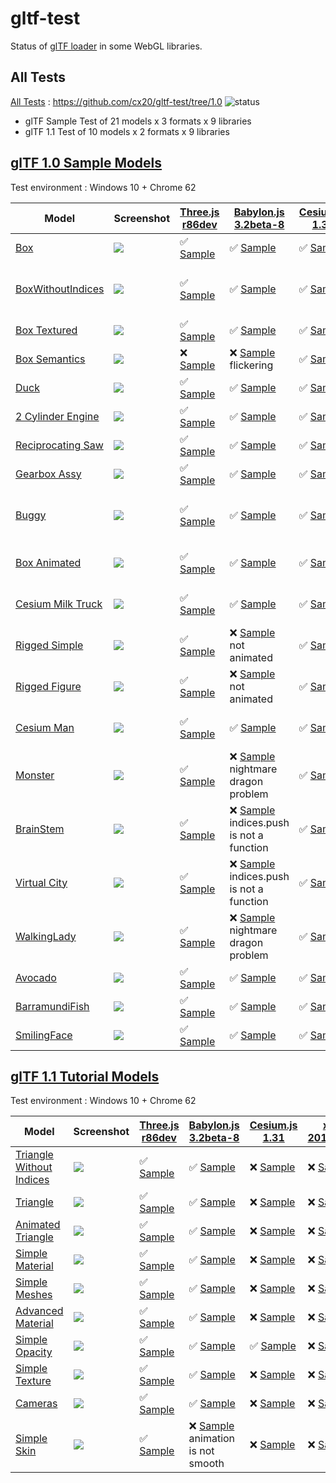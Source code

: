 # gltf-test

Status of [glTF loader](https://github.com/KhronosGroup/glTF#webgl-engines) in some WebGL libraries.

## All Tests

[All Tests]( https://cdn.rawgit.com/cx20/gltf-test/78f44bd0014cf27571c8e1ab41c4f1cd201db910/index.html ) : https://github.com/cx20/gltf-test/tree/1.0 ![status](https://img.shields.io/badge/glTF-1%2E0-yellow.svg?style=flat)
- glTF Sample Test of 21 models x 3 formats x 9 libraries
- glTF 1.1 Test of 10 models x 2 formats x 9 libraries


## [glTF 1.0 Sample Models](https://github.com/KhronosGroup/glTF-Sample-Models/tree/master/1.0)

Test environment : Windows 10 + Chrome 62

| Model                                              | Screenshot                                                   |[Three.js r86dev](https://github.com/mrdoob/three.js/tree/dev/examples/js/loaders/GLTFLoader.js)                                                                            |[Babylon.js 3.2beta-8](https://github.com/BabylonJS/Babylon.js/tree/master/loaders/src/glTF)                                                                                                    |[Cesium.js 1.31](https://github.com/AnalyticalGraphicsInc/cesium/)                                                                                             |[xeogl 2017.02.09](https://github.com/xeolabs/xeogl/tree/master/src/models/gltf)                                                                                             |[GLBoost r2dev](https://github.com/emadurandal/GLBoost/blob/master/src/js/middle_level/loader/GLTFLoader.js)                                                                     |[Grimoire.js 2017.03.12](https://github.com/GrimoireGL/grimoirejs-gltf)                                                                                                             |[Hilo3d v1.5.9](https://github.com/hiloteam/Hilo3d)                                                                                                                             |
|----------------------------------------------------|--------------------------------------------------------------|----------------------------------------------------------------------------------------------------------------------------------------------------------------------------|------------------------------------------------------------------------------------------------------------------------------------------------------------------------------------------------|---------------------------------------------------------------------------------------------------------------------------------------------------------------|-----------------------------------------------------------------------------------------------------------------------------------------------------------------------------|---------------------------------------------------------------------------------------------------------------------------------------------------------------------------------|------------------------------------------------------------------------------------------------------------------------------------------------------------------------------------|--------------------------------------------------------------------------------------------------------------------------------------------------------------------------------|
|[Box](sampleModels/Box)                             |![](sampleModels/Box/screenshot/screenshot.png)               |:white_check_mark: [Sample](https://cdn.rawgit.com/cx20/gltf-test/78f44bd0014cf27571c8e1ab41c4f1cd201db910/examples/threejs/index.html?model=Box&scale=1)                   |:white_check_mark: [Sample](https://cdn.rawgit.com/cx20/gltf-test/78f44bd0014cf27571c8e1ab41c4f1cd201db910/examples/babylonjs/index.html?model=Box&scale=1)                                     |:white_check_mark: [Sample](https://cdn.rawgit.com/cx20/gltf-test/78f44bd0014cf27571c8e1ab41c4f1cd201db910/examples/cesium/index.html?model=Box)               |:white_check_mark: [Sample](https://cdn.rawgit.com/cx20/gltf-test/78f44bd0014cf27571c8e1ab41c4f1cd201db910/examples/xeogl/index.html?model=Box&scale=1)                      |:white_check_mark: [Sample](https://cdn.rawgit.com/cx20/gltf-test/78f44bd0014cf27571c8e1ab41c4f1cd201db910/examples/glboost/index.html?model=Box&scale=1)                        |:white_check_mark: [Sample](https://cdn.rawgit.com/cx20/gltf-test/78f44bd0014cf27571c8e1ab41c4f1cd201db910/examples/grimoiregl/index.html?model=Box&scale=1)                        |:white_check_mark: [Sample](https://cdn.rawgit.com/cx20/gltf-test/78f44bd0014cf27571c8e1ab41c4f1cd201db910/examples/Hilo3d/index.html?model=Box&scale=1)                        |
|[BoxWithoutIndices](sampleModels/BoxWithoutIndices) |![](sampleModels/BoxWithoutIndices/screenshot/screenshot.png) |:white_check_mark: [Sample](https://cdn.rawgit.com/cx20/gltf-test/78f44bd0014cf27571c8e1ab41c4f1cd201db910/examples/threejs/index.html?model=BoxWithoutIndices&scale=1)     |:white_check_mark: [Sample](https://cdn.rawgit.com/cx20/gltf-test/78f44bd0014cf27571c8e1ab41c4f1cd201db910/examples/babylonjs/index.html?model=BoxWithoutIndices&scale=1)                       |:white_check_mark: [Sample](https://cdn.rawgit.com/cx20/gltf-test/78f44bd0014cf27571c8e1ab41c4f1cd201db910/examples/cesium/index.html?model=BoxWithoutIndices) |:x: [Sample](https://cdn.rawgit.com/cx20/gltf-test/78f44bd0014cf27571c8e1ab41c4f1cd201db910/examples/xeogl/index.html?model=BoxWithoutIndices&scale=1) glTF-Embedded not work|:white_check_mark: [Sample](https://cdn.rawgit.com/cx20/gltf-test/78f44bd0014cf27571c8e1ab41c4f1cd201db910/examples/glboost/index.html?model=BoxWithoutIndices&scale=1)          |:white_check_mark: [Sample](https://cdn.rawgit.com/cx20/gltf-test/78f44bd0014cf27571c8e1ab41c4f1cd201db910/examples/grimoiregl/index.html?model=BoxWithoutIndices&scale=1)          |:white_check_mark: [Sample](https://cdn.rawgit.com/cx20/gltf-test/78f44bd0014cf27571c8e1ab41c4f1cd201db910/examples/Hilo3d/index.html?model=BoxWithoutIndices&scale=1)          |
|[Box Textured](sampleModels/BoxTextured)            |![](sampleModels/BoxTextured/screenshot/screenshot.png)       |:white_check_mark: [Sample](https://cdn.rawgit.com/cx20/gltf-test/78f44bd0014cf27571c8e1ab41c4f1cd201db910/examples/threejs/index.html?model=BoxTextured&scale=1)           |:white_check_mark: [Sample](https://cdn.rawgit.com/cx20/gltf-test/78f44bd0014cf27571c8e1ab41c4f1cd201db910/examples/babylonjs/index.html?model=BoxTextured&scale=1)                             |:white_check_mark: [Sample](https://cdn.rawgit.com/cx20/gltf-test/78f44bd0014cf27571c8e1ab41c4f1cd201db910/examples/cesium/index.html?model=BoxTextured)       |:white_check_mark: [Sample](https://cdn.rawgit.com/cx20/gltf-test/78f44bd0014cf27571c8e1ab41c4f1cd201db910/examples/xeogl/index.html?model=BoxTextured&scale=1)              |:white_check_mark: [Sample](https://cdn.rawgit.com/cx20/gltf-test/78f44bd0014cf27571c8e1ab41c4f1cd201db910/examples/glboost/index.html?model=BoxTextured&scale=1)                |:white_check_mark: [Sample](https://cdn.rawgit.com/cx20/gltf-test/78f44bd0014cf27571c8e1ab41c4f1cd201db910/examples/grimoiregl/index.html?model=BoxTextured&scale=1)                |:white_check_mark: [Sample](https://cdn.rawgit.com/cx20/gltf-test/78f44bd0014cf27571c8e1ab41c4f1cd201db910/examples/Hilo3d/index.html?model=BoxTextured&scale=1)                |
|[Box Semantics](sampleModels/BoxSemantics)          |![](sampleModels/BoxSemantics/screenshot/screenshot.png)      |:x: [Sample](https://cdn.rawgit.com/cx20/gltf-test/78f44bd0014cf27571c8e1ab41c4f1cd201db910/examples/threejs/index.html?model=BoxSemantics&scale=1)                         |:x: [Sample](https://cdn.rawgit.com/cx20/gltf-test/78f44bd0014cf27571c8e1ab41c4f1cd201db910/examples/babylonjs/index.html?model=BoxSemantics&scale=1) flickering                                |:white_check_mark: [Sample](https://cdn.rawgit.com/cx20/gltf-test/78f44bd0014cf27571c8e1ab41c4f1cd201db910/examples/cesium/index.html?model=BoxSemantics)      |:white_check_mark: [Sample](https://cdn.rawgit.com/cx20/gltf-test/78f44bd0014cf27571c8e1ab41c4f1cd201db910/examples/xeogl/index.html?model=BoxSemantics&scale=1)             |:white_check_mark: [Sample](https://cdn.rawgit.com/cx20/gltf-test/78f44bd0014cf27571c8e1ab41c4f1cd201db910/examples/glboost/index.html?model=BoxSemantics&scale=1)               |:x: [Sample](https://cdn.rawgit.com/cx20/gltf-test/78f44bd0014cf27571c8e1ab41c4f1cd201db910/examples/grimoiregl/index.html?model=BoxSemantics&scale=1)                              |:white_check_mark: [Sample](https://cdn.rawgit.com/cx20/gltf-test/78f44bd0014cf27571c8e1ab41c4f1cd201db910/examples/Hilo3d/index.html?model=BoxSemantics&scale=1)               |
|[Duck](sampleModels/Duck)                           |![](sampleModels/Duck/screenshot/screenshot.png)              |:white_check_mark: [Sample](https://cdn.rawgit.com/cx20/gltf-test/78f44bd0014cf27571c8e1ab41c4f1cd201db910/examples/threejs/index.html?model=Duck&scale=1)                  |:white_check_mark: [Sample](https://cdn.rawgit.com/cx20/gltf-test/78f44bd0014cf27571c8e1ab41c4f1cd201db910/examples/babylonjs/index.html?model=Duck&scale=1)                                    |:white_check_mark: [Sample](https://cdn.rawgit.com/cx20/gltf-test/78f44bd0014cf27571c8e1ab41c4f1cd201db910/examples/cesium/index.html?model=Duck)              |:white_check_mark: [Sample](https://cdn.rawgit.com/cx20/gltf-test/78f44bd0014cf27571c8e1ab41c4f1cd201db910/examples/xeogl/index.html?model=Duck&scale=1)                     |:white_check_mark: [Sample](https://cdn.rawgit.com/cx20/gltf-test/78f44bd0014cf27571c8e1ab41c4f1cd201db910/examples/glboost/index.html?model=Duck&scale=1)                       |:white_check_mark: [Sample](https://cdn.rawgit.com/cx20/gltf-test/78f44bd0014cf27571c8e1ab41c4f1cd201db910/examples/grimoiregl/index.html?model=Duck&scale=1)                       |:white_check_mark: [Sample](https://cdn.rawgit.com/cx20/gltf-test/78f44bd0014cf27571c8e1ab41c4f1cd201db910/examples/Hilo3d/index.html?model=Duck&scale=1)                       |
|[2 Cylinder Engine](sampleModels/2CylinderEngine)   |![](sampleModels/2CylinderEngine/screenshot/screenshot.png)   |:white_check_mark: [Sample](https://cdn.rawgit.com/cx20/gltf-test/78f44bd0014cf27571c8e1ab41c4f1cd201db910/examples/threejs/index.html?model=2CylinderEngine&scale=0.005)   |:white_check_mark: [Sample](https://cdn.rawgit.com/cx20/gltf-test/78f44bd0014cf27571c8e1ab41c4f1cd201db910/examples/babylonjs/index.html?model=2CylinderEngine&scale=0.005)                     |:white_check_mark: [Sample](https://cdn.rawgit.com/cx20/gltf-test/78f44bd0014cf27571c8e1ab41c4f1cd201db910/examples/cesium/index.html?model=2CylinderEngine)   |:white_check_mark: [Sample](https://cdn.rawgit.com/cx20/gltf-test/78f44bd0014cf27571c8e1ab41c4f1cd201db910/examples/xeogl/index.html?model=2CylinderEngine&scale=0.005)      |:white_check_mark: [Sample](https://cdn.rawgit.com/cx20/gltf-test/78f44bd0014cf27571c8e1ab41c4f1cd201db910/examples/glboost/index.html?model=2CylinderEngine&scale=0.005)        |:white_check_mark: [Sample](https://cdn.rawgit.com/cx20/gltf-test/78f44bd0014cf27571c8e1ab41c4f1cd201db910/examples/grimoiregl/index.html?model=2CylinderEngine&scale=0.005)        |:white_check_mark: [Sample](https://cdn.rawgit.com/cx20/gltf-test/78f44bd0014cf27571c8e1ab41c4f1cd201db910/examples/Hilo3d/index.html?model=2CylinderEngine&scale=0.005)        |
|[Reciprocating Saw](sampleModels/ReciprocatingSaw)  |![](sampleModels/ReciprocatingSaw/screenshot/screenshot.png)  |:white_check_mark: [Sample](https://cdn.rawgit.com/cx20/gltf-test/78f44bd0014cf27571c8e1ab41c4f1cd201db910/examples/threejs/index.html?model=ReciprocatingSaw&scale=0.01)   |:white_check_mark: [Sample](https://cdn.rawgit.com/cx20/gltf-test/78f44bd0014cf27571c8e1ab41c4f1cd201db910/examples/babylonjs/index.html?model=ReciprocatingSaw&scale=0.01)                     |:white_check_mark: [Sample](https://cdn.rawgit.com/cx20/gltf-test/78f44bd0014cf27571c8e1ab41c4f1cd201db910/examples/cesium/index.html?model=ReciprocatingSaw)  |:white_check_mark: [Sample](https://cdn.rawgit.com/cx20/gltf-test/78f44bd0014cf27571c8e1ab41c4f1cd201db910/examples/xeogl/index.html?model=ReciprocatingSaw&scale=0.01)      |:white_check_mark: [Sample](https://cdn.rawgit.com/cx20/gltf-test/78f44bd0014cf27571c8e1ab41c4f1cd201db910/examples/glboost/index.html?model=ReciprocatingSaw&scale=0.01)        |:white_check_mark: [Sample](https://cdn.rawgit.com/cx20/gltf-test/78f44bd0014cf27571c8e1ab41c4f1cd201db910/examples/grimoiregl/index.html?model=ReciprocatingSaw&scale=0.01)        |:white_check_mark: [Sample](https://cdn.rawgit.com/cx20/gltf-test/78f44bd0014cf27571c8e1ab41c4f1cd201db910/examples/Hilo3d/index.html?model=ReciprocatingSaw&scale=0.01)        |
|[Gearbox Assy](sampleModels/GearboxAssy)            |![](sampleModels/GearboxAssy/screenshot/screenshot.png)       |:white_check_mark: [Sample](https://cdn.rawgit.com/cx20/gltf-test/78f44bd0014cf27571c8e1ab41c4f1cd201db910/examples/threejs/index.html?model=GearboxAssy&scale=1)           |:white_check_mark: [Sample](https://cdn.rawgit.com/cx20/gltf-test/78f44bd0014cf27571c8e1ab41c4f1cd201db910/examples/babylonjs/index.html?model=GearboxAssy&scale=1)                             |:white_check_mark: [Sample](https://cdn.rawgit.com/cx20/gltf-test/78f44bd0014cf27571c8e1ab41c4f1cd201db910/examples/cesium/index.html?model=GearboxAssy)       |:white_check_mark: [Sample](https://cdn.rawgit.com/cx20/gltf-test/78f44bd0014cf27571c8e1ab41c4f1cd201db910/examples/xeogl/index.html?model=GearboxAssy&scale=1)              |:white_check_mark: [Sample](https://cdn.rawgit.com/cx20/gltf-test/78f44bd0014cf27571c8e1ab41c4f1cd201db910/examples/glboost/index.html?model=GearboxAssy&scale=1)                |:white_check_mark: [Sample](https://cdn.rawgit.com/cx20/gltf-test/78f44bd0014cf27571c8e1ab41c4f1cd201db910/examples/grimoiregl/index.html?model=GearboxAssy&scale=1)                |:white_check_mark: [Sample](https://cdn.rawgit.com/cx20/gltf-test/78f44bd0014cf27571c8e1ab41c4f1cd201db910/examples/Hilo3d/index.html?model=GearboxAssy&scale=1)                |
|[Buggy](sampleModels/Buggy)                         |![](sampleModels/Buggy/screenshot/screenshot.png)             |:white_check_mark: [Sample](https://cdn.rawgit.com/cx20/gltf-test/78f44bd0014cf27571c8e1ab41c4f1cd201db910/examples/threejs/index.html?model=Buggy&scale=0.02)              |:white_check_mark: [Sample](https://cdn.rawgit.com/cx20/gltf-test/78f44bd0014cf27571c8e1ab41c4f1cd201db910/examples/babylonjs/index.html?model=Buggy&scale=0.02)                                |:white_check_mark: [Sample](https://cdn.rawgit.com/cx20/gltf-test/78f44bd0014cf27571c8e1ab41c4f1cd201db910/examples/cesium/index.html?model=Buggy)             |:x: [Sample](https://cdn.rawgit.com/cx20/gltf-test/78f44bd0014cf27571c8e1ab41c4f1cd201db910/examples/xeogl/index.html?model=Buggy&scale=0.02) only partial (glTF-Embedded)   |:white_check_mark: [Sample](https://cdn.rawgit.com/cx20/gltf-test/78f44bd0014cf27571c8e1ab41c4f1cd201db910/examples/glboost/index.html?model=Buggy&scale=0.02)                   |:white_check_mark: [Sample](https://cdn.rawgit.com/cx20/gltf-test/78f44bd0014cf27571c8e1ab41c4f1cd201db910/examples/grimoiregl/index.html?model=Buggy&scale=0.02)                   |:white_check_mark: [Sample](https://cdn.rawgit.com/cx20/gltf-test/78f44bd0014cf27571c8e1ab41c4f1cd201db910/examples/Hilo3d/index.html?model=Buggy&scale=0.02)                   |
|[Box Animated](sampleModels/BoxAnimated)            |![](sampleModels/BoxAnimated/screenshot/screenshot.gif)       |:white_check_mark: [Sample](https://cdn.rawgit.com/cx20/gltf-test/78f44bd0014cf27571c8e1ab41c4f1cd201db910/examples/threejs/index.html?model=BoxAnimated&scale=0.5)         |:white_check_mark: [Sample](https://cdn.rawgit.com/cx20/gltf-test/78f44bd0014cf27571c8e1ab41c4f1cd201db910/examples/babylonjs/index.html?model=BoxAnimated&scale=0.5)                           |:white_check_mark: [Sample](https://cdn.rawgit.com/cx20/gltf-test/78f44bd0014cf27571c8e1ab41c4f1cd201db910/examples/cesium/index.html?model=BoxAnimated)       |:x: [Sample](https://cdn.rawgit.com/cx20/gltf-test/78f44bd0014cf27571c8e1ab41c4f1cd201db910/examples/xeogl/index.html?model=BoxAnimated&scale=0.5) animation not support     |:white_check_mark: [Sample](https://cdn.rawgit.com/cx20/gltf-test/78f44bd0014cf27571c8e1ab41c4f1cd201db910/examples/glboost/index.html?model=BoxAnimated&scale=0.5)              |:white_check_mark: [Sample](https://cdn.rawgit.com/cx20/gltf-test/78f44bd0014cf27571c8e1ab41c4f1cd201db910/examples/grimoiregl/index.html?model=BoxAnimated&scale=0.5)              |:white_check_mark: [Sample](https://cdn.rawgit.com/cx20/gltf-test/78f44bd0014cf27571c8e1ab41c4f1cd201db910/examples/Hilo3d/index.html?model=BoxAnimated&scale=0.5)              |
|[Cesium Milk Truck](sampleModels/CesiumMilkTruck)   |![](sampleModels/CesiumMilkTruck/screenshot/screenshot.gif)   |:white_check_mark: [Sample](https://cdn.rawgit.com/cx20/gltf-test/78f44bd0014cf27571c8e1ab41c4f1cd201db910/examples/threejs/index.html?model=CesiumMilkTruck&scale=0.5)     |:white_check_mark: [Sample](https://cdn.rawgit.com/cx20/gltf-test/78f44bd0014cf27571c8e1ab41c4f1cd201db910/examples/babylonjs/index.html?model=CesiumMilkTruck&scale=0.5)                       |:white_check_mark: [Sample](https://cdn.rawgit.com/cx20/gltf-test/78f44bd0014cf27571c8e1ab41c4f1cd201db910/examples/cesium/index.html?model=CesiumMilkTruck)   |:x: [Sample](https://cdn.rawgit.com/cx20/gltf-test/78f44bd0014cf27571c8e1ab41c4f1cd201db910/examples/xeogl/index.html?model=CesiumMilkTruck&scale=0.5) animation not support |:white_check_mark: [Sample](https://cdn.rawgit.com/cx20/gltf-test/78f44bd0014cf27571c8e1ab41c4f1cd201db910/examples/glboost/index.html?model=CesiumMilkTruck&scale=0.5)          |:white_check_mark: [Sample](https://cdn.rawgit.com/cx20/gltf-test/78f44bd0014cf27571c8e1ab41c4f1cd201db910/examples/grimoiregl/index.html?model=CesiumMilkTruck&scale=0.5)          |:white_check_mark: [Sample](https://cdn.rawgit.com/cx20/gltf-test/78f44bd0014cf27571c8e1ab41c4f1cd201db910/examples/Hilo3d/index.html?model=CesiumMilkTruck&scale=0.5)          |
|[Rigged Simple](sampleModels/RiggedSimple)          |![](sampleModels/RiggedSimple/screenshot/screenshot.gif)      |:white_check_mark: [Sample](https://cdn.rawgit.com/cx20/gltf-test/78f44bd0014cf27571c8e1ab41c4f1cd201db910/examples/threejs/index.html?model=RiggedSimple&scale=0.2)        |:x: [Sample](https://cdn.rawgit.com/cx20/gltf-test/78f44bd0014cf27571c8e1ab41c4f1cd201db910/examples/babylonjs/index.html?model=RiggedSimple&scale=0.2) not animated                            |:white_check_mark: [Sample](https://cdn.rawgit.com/cx20/gltf-test/78f44bd0014cf27571c8e1ab41c4f1cd201db910/examples/cesium/index.html?model=RiggedSimple)      |:x: [Sample](https://cdn.rawgit.com/cx20/gltf-test/78f44bd0014cf27571c8e1ab41c4f1cd201db910/examples/xeogl/index.html?model=RiggedSimple&scale=0.2) animation not support    |:white_check_mark: [Sample](https://cdn.rawgit.com/cx20/gltf-test/78f44bd0014cf27571c8e1ab41c4f1cd201db910/examples/glboost/index.html?model=RiggedSimple&scale=0.2)             |:white_check_mark: [Sample](https://cdn.rawgit.com/cx20/gltf-test/78f44bd0014cf27571c8e1ab41c4f1cd201db910/examples/grimoiregl/index.html?model=RiggedSimple&scale=0.2)             |:white_check_mark: [Sample](https://cdn.rawgit.com/cx20/gltf-test/78f44bd0014cf27571c8e1ab41c4f1cd201db910/examples/Hilo3d/index.html?model=RiggedSimple&scale=0.2)             |
|[Rigged Figure](sampleModels/RiggedFigure)          |![](sampleModels/RiggedFigure/screenshot/screenshot.gif)      |:white_check_mark: [Sample](https://cdn.rawgit.com/cx20/gltf-test/78f44bd0014cf27571c8e1ab41c4f1cd201db910/examples/threejs/index.html?model=RiggedFigure&scale=1)          |:x: [Sample](https://cdn.rawgit.com/cx20/gltf-test/78f44bd0014cf27571c8e1ab41c4f1cd201db910/examples/babylonjs/index.html?model=RiggedFigure&scale=1) not animated                              |:white_check_mark: [Sample](https://cdn.rawgit.com/cx20/gltf-test/78f44bd0014cf27571c8e1ab41c4f1cd201db910/examples/cesium/index.html?model=RiggedFigure)      |:x: [Sample](https://cdn.rawgit.com/cx20/gltf-test/78f44bd0014cf27571c8e1ab41c4f1cd201db910/examples/xeogl/index.html?model=RiggedFigure&scale=1) animation not support      |:white_check_mark: [Sample](https://cdn.rawgit.com/cx20/gltf-test/78f44bd0014cf27571c8e1ab41c4f1cd201db910/examples/glboost/index.html?model=RiggedFigure&scale=1)               |:white_check_mark: [Sample](https://cdn.rawgit.com/cx20/gltf-test/78f44bd0014cf27571c8e1ab41c4f1cd201db910/examples/grimoiregl/index.html?model=RiggedFigure&scale=1)               |:white_check_mark: [Sample](https://cdn.rawgit.com/cx20/gltf-test/78f44bd0014cf27571c8e1ab41c4f1cd201db910/examples/Hilo3d/index.html?model=RiggedFigure&scale=1)               |
|[Cesium Man](sampleModels/CesiumMan)                |![](sampleModels/CesiumMan/screenshot/screenshot.gif)         |:white_check_mark: [Sample](https://cdn.rawgit.com/cx20/gltf-test/78f44bd0014cf27571c8e1ab41c4f1cd201db910/examples/threejs/index.html?model=CesiumMan&scale=1)             |:white_check_mark: [Sample](https://cdn.rawgit.com/cx20/gltf-test/78f44bd0014cf27571c8e1ab41c4f1cd201db910/examples/babylonjs/index.html?model=CesiumMan&scale=1)                               |:white_check_mark: [Sample](https://cdn.rawgit.com/cx20/gltf-test/78f44bd0014cf27571c8e1ab41c4f1cd201db910/examples/cesium/index.html?model=CesiumMan)         |:x: [Sample](https://cdn.rawgit.com/cx20/gltf-test/78f44bd0014cf27571c8e1ab41c4f1cd201db910/examples/xeogl/index.html?model=CesiumMan&scale=1) animation not support         |:white_check_mark: [Sample](https://cdn.rawgit.com/cx20/gltf-test/78f44bd0014cf27571c8e1ab41c4f1cd201db910/examples/glboost/index.html?model=CesiumMan&scale=1)                  |:white_check_mark: [Sample](https://cdn.rawgit.com/cx20/gltf-test/78f44bd0014cf27571c8e1ab41c4f1cd201db910/examples/grimoiregl/index.html?model=CesiumMan&scale=1)                  |:white_check_mark: [Sample](https://cdn.rawgit.com/cx20/gltf-test/78f44bd0014cf27571c8e1ab41c4f1cd201db910/examples/Hilo3d/index.html?model=CesiumMan&scale=1)                  |
|[Monster](sampleModels/Monster)                     |![](sampleModels/Monster/screenshot/screenshot.gif)           |:white_check_mark: [Sample](https://cdn.rawgit.com/cx20/gltf-test/78f44bd0014cf27571c8e1ab41c4f1cd201db910/examples/threejs/index.html?model=Monster&scale=0.05)            |:x: [Sample](https://cdn.rawgit.com/cx20/gltf-test/78f44bd0014cf27571c8e1ab41c4f1cd201db910/examples/babylonjs/index.html?model=Monster&scale=0.05) nightmare dragon problem                    |:white_check_mark: [Sample](https://cdn.rawgit.com/cx20/gltf-test/78f44bd0014cf27571c8e1ab41c4f1cd201db910/examples/cesium/index.html?model=Monster)           |:x: [Sample](https://cdn.rawgit.com/cx20/gltf-test/78f44bd0014cf27571c8e1ab41c4f1cd201db910/examples/xeogl/index.html?model=Monster&scale=0.05) animation not support        |:white_check_mark: [Sample](https://cdn.rawgit.com/cx20/gltf-test/78f44bd0014cf27571c8e1ab41c4f1cd201db910/examples/glboost/index.html?model=Monster&scale=0.05)                 |:white_check_mark: [Sample](https://cdn.rawgit.com/cx20/gltf-test/78f44bd0014cf27571c8e1ab41c4f1cd201db910/examples/grimoiregl/index.html?model=Monster&scale=0.05)                 |:white_check_mark: [Sample](https://cdn.rawgit.com/cx20/gltf-test/78f44bd0014cf27571c8e1ab41c4f1cd201db910/examples/Hilo3d/index.html?model=Monster&scale=0.05)                 |
|[BrainStem](sampleModels/BrainStem)                 |![](sampleModels/BrainStem/screenshot/screenshot.gif)         |:white_check_mark: [Sample](https://cdn.rawgit.com/cx20/gltf-test/78f44bd0014cf27571c8e1ab41c4f1cd201db910/examples/threejs/index.html?model=BrainStem&scale=1)             |:x: [Sample](https://cdn.rawgit.com/cx20/gltf-test/78f44bd0014cf27571c8e1ab41c4f1cd201db910/examples/babylonjs/index.html?model=BrainStem&scale=1) indices.push is not a function               |:white_check_mark: [Sample](https://cdn.rawgit.com/cx20/gltf-test/78f44bd0014cf27571c8e1ab41c4f1cd201db910/examples/cesium/index.html?model=BrainStem)         |:x: [Sample](https://cdn.rawgit.com/cx20/gltf-test/78f44bd0014cf27571c8e1ab41c4f1cd201db910/examples/xeogl/index.html?model=BrainStem&scale=1) only partial                  |:white_check_mark: [Sample](https://cdn.rawgit.com/cx20/gltf-test/78f44bd0014cf27571c8e1ab41c4f1cd201db910/examples/glboost/index.html?model=BrainStem&scale=1)                  |:white_check_mark: [Sample](https://cdn.rawgit.com/cx20/gltf-test/78f44bd0014cf27571c8e1ab41c4f1cd201db910/examples/grimoiregl/index.html?model=BrainStem&scale=1)                  |:white_check_mark: [Sample](https://cdn.rawgit.com/cx20/gltf-test/78f44bd0014cf27571c8e1ab41c4f1cd201db910/examples/Hilo3d/index.html?model=BrainStem&scale=1)                  |
|[Virtual City](sampleModels/VC)                     |![](sampleModels/VC/screenshot/screenshot.gif)                |:white_check_mark: [Sample](https://cdn.rawgit.com/cx20/gltf-test/78f44bd0014cf27571c8e1ab41c4f1cd201db910/examples/threejs/index.html?model=VC&scale=0.2)                  |:x: [Sample](https://cdn.rawgit.com/cx20/gltf-test/78f44bd0014cf27571c8e1ab41c4f1cd201db910/examples/babylonjs/index.html?model=VC&scale=0.2) indices.push is not a function                    |:white_check_mark: [Sample](https://cdn.rawgit.com/cx20/gltf-test/78f44bd0014cf27571c8e1ab41c4f1cd201db910/examples/cesium/index.html?model=VC)                |:x: [Sample](https://cdn.rawgit.com/cx20/gltf-test/78f44bd0014cf27571c8e1ab41c4f1cd201db910/examples/xeogl/index.html?model=VC&scale=0.2) animation not support              |:white_check_mark: [Sample](https://cdn.rawgit.com/cx20/gltf-test/78f44bd0014cf27571c8e1ab41c4f1cd201db910/examples/glboost/index.html?model=VC&scale=0.2)                       |:white_check_mark: [Sample](https://cdn.rawgit.com/cx20/gltf-test/78f44bd0014cf27571c8e1ab41c4f1cd201db910/examples/grimoiregl/index.html?model=VC&scale=0.2)                       |:white_check_mark: [Sample](https://cdn.rawgit.com/cx20/gltf-test/78f44bd0014cf27571c8e1ab41c4f1cd201db910/examples/Hilo3d/index.html?model=VC&scale=0.2)                       |
|[WalkingLady](sampleModels/WalkingLady)             |![](sampleModels/WalkingLady/screenshot/screenshot.gif)       |:white_check_mark: [Sample](https://cdn.rawgit.com/cx20/gltf-test/78f44bd0014cf27571c8e1ab41c4f1cd201db910/examples/threejs/index.html?model=WalkingLady&scale=1)           |:x: [Sample](https://cdn.rawgit.com/cx20/gltf-test/78f44bd0014cf27571c8e1ab41c4f1cd201db910/examples/babylonjs/index.html?model=WalkingLady&scale=1) nightmare dragon problem                   |:white_check_mark: [Sample](https://cdn.rawgit.com/cx20/gltf-test/78f44bd0014cf27571c8e1ab41c4f1cd201db910/examples/cesium/index.html?model=WalkingLady)       |:x: [Sample](https://cdn.rawgit.com/cx20/gltf-test/78f44bd0014cf27571c8e1ab41c4f1cd201db910/examples/xeogl/index.html?model=WalkingLady&scale=1) animation not support       |:white_check_mark: [Sample](https://cdn.rawgit.com/cx20/gltf-test/78f44bd0014cf27571c8e1ab41c4f1cd201db910/examples/glboost/index.html?model=WalkingLady&scale=1)                |:white_check_mark: [Sample](https://cdn.rawgit.com/cx20/gltf-test/78f44bd0014cf27571c8e1ab41c4f1cd201db910/examples/grimoiregl/index.html?model=WalkingLady&scale=1)                |:white_check_mark: [Sample](https://cdn.rawgit.com/cx20/gltf-test/78f44bd0014cf27571c8e1ab41c4f1cd201db910/examples/Hilo3d/index.html?model=WalkingLady&scale=1)                |
|[Avocado](sampleModels/Avocado)                     |![](sampleModels/Avocado/screenshot/screenshot.png)           |:white_check_mark: [Sample](https://cdn.rawgit.com/cx20/gltf-test/78f44bd0014cf27571c8e1ab41c4f1cd201db910/examples/threejs/index.html?model=Avocado&scale=0.5)             |:white_check_mark: [Sample](https://cdn.rawgit.com/cx20/gltf-test/78f44bd0014cf27571c8e1ab41c4f1cd201db910/examples/babylonjs/index.html?model=Avocado&scale=0.5)                               |:white_check_mark: [Sample](https://cdn.rawgit.com/cx20/gltf-test/78f44bd0014cf27571c8e1ab41c4f1cd201db910/examples/cesium/index.html?model=Avocado)           |:white_check_mark: [Sample](https://cdn.rawgit.com/cx20/gltf-test/78f44bd0014cf27571c8e1ab41c4f1cd201db910/examples/xeogl/index.html?model=Avocado&scale=0.5)                |:white_check_mark: [Sample](https://cdn.rawgit.com/cx20/gltf-test/78f44bd0014cf27571c8e1ab41c4f1cd201db910/examples/glboost/index.html?model=Avocado&scale=0.5)                  |:white_check_mark: [Sample](https://cdn.rawgit.com/cx20/gltf-test/78f44bd0014cf27571c8e1ab41c4f1cd201db910/examples/grimoiregl/index.html?model=Avocado&scale=0.5)                  |:white_check_mark: [Sample](https://cdn.rawgit.com/cx20/gltf-test/78f44bd0014cf27571c8e1ab41c4f1cd201db910/examples/Hilo3d/index.html?model=Avocado&scale=0.5)                  |
|[BarramundiFish](sampleModels/BarramundiFish)       |![](sampleModels/BarramundiFish/screenshot/screenshot.png)    |:white_check_mark: [Sample](https://cdn.rawgit.com/cx20/gltf-test/78f44bd0014cf27571c8e1ab41c4f1cd201db910/examples/threejs/index.html?model=BarramundiFish&scale=0.05)     |:white_check_mark: [Sample](https://cdn.rawgit.com/cx20/gltf-test/78f44bd0014cf27571c8e1ab41c4f1cd201db910/examples/babylonjs/index.html?model=BarramundiFish&scale=0.05)                       |:white_check_mark: [Sample](https://cdn.rawgit.com/cx20/gltf-test/78f44bd0014cf27571c8e1ab41c4f1cd201db910/examples/cesium/index.html?model=BarramundiFish)    |:white_check_mark: [Sample](https://cdn.rawgit.com/cx20/gltf-test/78f44bd0014cf27571c8e1ab41c4f1cd201db910/examples/xeogl/index.html?model=BarramundiFish&scale=0.05)        |:white_check_mark: [Sample](https://cdn.rawgit.com/cx20/gltf-test/78f44bd0014cf27571c8e1ab41c4f1cd201db910/examples/glboost/index.html?model=BarramundiFish&scale=0.05)          |:white_check_mark: [Sample](https://cdn.rawgit.com/cx20/gltf-test/78f44bd0014cf27571c8e1ab41c4f1cd201db910/examples/grimoiregl/index.html?model=BarramundiFish&scale=0.05)          |:white_check_mark: [Sample](https://cdn.rawgit.com/cx20/gltf-test/78f44bd0014cf27571c8e1ab41c4f1cd201db910/examples/Hilo3d/index.html?model=BarramundiFish&scale=0.05)          |
|[SmilingFace](sampleModels/SmilingFace)             |![](sampleModels/SmilingFace/screenshot/screenshot.png)       |:white_check_mark: [Sample](https://cdn.rawgit.com/cx20/gltf-test/78f44bd0014cf27571c8e1ab41c4f1cd201db910/examples/threejs/index.html?model=SmilingFace&scale=1.0)         |:white_check_mark: [Sample](https://cdn.rawgit.com/cx20/gltf-test/78f44bd0014cf27571c8e1ab41c4f1cd201db910/examples/babylonjs/index.html?model=SmilingFace&scale=1.0)                           |:white_check_mark: [Sample](https://cdn.rawgit.com/cx20/gltf-test/78f44bd0014cf27571c8e1ab41c4f1cd201db910/examples/cesium/index.html?model=SmilingFace)       |:white_check_mark: [Sample](https://cdn.rawgit.com/cx20/gltf-test/78f44bd0014cf27571c8e1ab41c4f1cd201db910/examples/xeogl/index.html?model=SmilingFace&scale=1.0)            |:white_check_mark: [Sample](https://cdn.rawgit.com/cx20/gltf-test/78f44bd0014cf27571c8e1ab41c4f1cd201db910/examples/glboost/index.html?model=SmilingFace&scale=1.0)              |:white_check_mark: [Sample](https://cdn.rawgit.com/cx20/gltf-test/78f44bd0014cf27571c8e1ab41c4f1cd201db910/examples/grimoiregl/index.html?model=SmilingFace&scale=1.0)              |:white_check_mark: [Sample](https://cdn.rawgit.com/cx20/gltf-test/78f44bd0014cf27571c8e1ab41c4f1cd201db910/examples/Hilo3d/index.html?model=SmilingFace&scale=1.0)              |

## [glTF 1.1 Tutorial Models](https://github.com/javagl/gltfTutorialModels)

Test environment : Windows 10 + Chrome 62

|Model                                                              |Screenshot                                                          |[Three.js r86dev](https://github.com/mrdoob/three.js/tree/dev/examples/js/loaders/GLTFLoader.js)                                                                                                              |[Babylon.js 3.2beta-8](https://github.com/BabylonJS/Babylon.js/tree/master/loaders/src/glTF)                                                                                                                          |[Cesium.js 1.31](https://github.com/AnalyticalGraphicsInc/cesium/)                                                                                                                                      |[xeogl 2017.02.09](https://github.com/xeolabs/xeogl/tree/master/src/models/gltf)                                                                                                             |[GLBoost r2dev](https://github.com/emadurandal/GLBoost/blob/master/src/js/middle_level/loader/GLTFLoader.js)                                                                                                  |[Grimoire.js 2017.03.12](https://github.com/GrimoireGL/grimoirejs-gltf)                                                                                                                           |[Hilo3d v1.5.9](https://github.com/hiloteam/Hilo3d)                                                                                                                                                          |
|-------------------------------------------------------------------|--------------------------------------------------------------------|--------------------------------------------------------------------------------------------------------------------------------------------------------------------------------------------------------------|----------------------------------------------------------------------------------------------------------------------------------------------------------------------------------------------------------------------|--------------------------------------------------------------------------------------------------------------------------------------------------------------------------------------------------------|---------------------------------------------------------------------------------------------------------------------------------------------------------------------------------------------|--------------------------------------------------------------------------------------------------------------------------------------------------------------------------------------------------------------|--------------------------------------------------------------------------------------------------------------------------------------------------------------------------------------------------|-------------------------------------------------------------------------------------------------------------------------------------------------------------------------------------------------------------|
|[Triangle Without Indices](tutorialModels/TriangleWithoutIndices)  |![](tutorialModels/TriangleWithoutIndices/screenshot/screenshot.png)|:white_check_mark: [Sample](https://cdn.rawgit.com/cx20/gltf-test/78f44bd0014cf27571c8e1ab41c4f1cd201db910/examples/threejs/index.html?category=tutorialModels&model=TriangleWithoutIndices&scale=1&type=glTF)|:white_check_mark: [Sample](https://cdn.rawgit.com/cx20/gltf-test/78f44bd0014cf27571c8e1ab41c4f1cd201db910/examples/babylonjs/index.html?category=tutorialModels&model=TriangleWithoutIndices&scale=1&type=glTF)      |:x: [Sample](https://cdn.rawgit.com/cx20/gltf-test/78f44bd0014cf27571c8e1ab41c4f1cd201db910/examples/cesium/index.html?category=tutorialModels&model=TriangleWithoutIndices&scale=1&type=glTF)          |:x: [Sample](https://cdn.rawgit.com/cx20/gltf-test/78f44bd0014cf27571c8e1ab41c4f1cd201db910/examples/xeogl/index.html?category=tutorialModels&model=TriangleWithoutIndices&scale=1&type=glTF)|:white_check_mark: [Sample](https://cdn.rawgit.com/cx20/gltf-test/78f44bd0014cf27571c8e1ab41c4f1cd201db910/examples/glboost/index.html?category=tutorialModels&model=TriangleWithoutIndices&scale=1&type=glTF)|:x: [Sample](https://cdn.rawgit.com/cx20/gltf-test/78f44bd0014cf27571c8e1ab41c4f1cd201db910/examples/grimoiregl/index.html?category=tutorialModels&model=TriangleWithoutIndices&scale=1&type=glTF)|:white_check_mark: [Sample](https://cdn.rawgit.com/cx20/gltf-test/78f44bd0014cf27571c8e1ab41c4f1cd201db910/examples/Hilo3d/index.html?category=tutorialModels&model=TriangleWithoutIndices&scale=1&type=glTF)|
|[Triangle](tutorialModels/Triangle)                                |![](tutorialModels/Triangle/screenshot/screenshot.png)              |:white_check_mark: [Sample](https://cdn.rawgit.com/cx20/gltf-test/78f44bd0014cf27571c8e1ab41c4f1cd201db910/examples/threejs/index.html?category=tutorialModels&model=Triangle&scale=1&type=glTF)              |:white_check_mark: [Sample](https://cdn.rawgit.com/cx20/gltf-test/78f44bd0014cf27571c8e1ab41c4f1cd201db910/examples/babylonjs/index.html?category=tutorialModels&model=Triangle&scale=1&type=glTF)                    |:x: [Sample](https://cdn.rawgit.com/cx20/gltf-test/78f44bd0014cf27571c8e1ab41c4f1cd201db910/examples/cesium/index.html?category=tutorialModels&model=Triangle&scale=1&type=glTF)                        |:x: [Sample](https://cdn.rawgit.com/cx20/gltf-test/78f44bd0014cf27571c8e1ab41c4f1cd201db910/examples/xeogl/index.html?category=tutorialModels&model=Triangle&scale=1&type=glTF)              |:white_check_mark: [Sample](https://cdn.rawgit.com/cx20/gltf-test/78f44bd0014cf27571c8e1ab41c4f1cd201db910/examples/glboost/index.html?category=tutorialModels&model=Triangle&scale=1&type=glTF)              |:x: [Sample](https://cdn.rawgit.com/cx20/gltf-test/78f44bd0014cf27571c8e1ab41c4f1cd201db910/examples/grimoiregl/index.html?category=tutorialModels&model=Triangle&scale=1&type=glTF)              |:white_check_mark: [Sample](https://cdn.rawgit.com/cx20/gltf-test/78f44bd0014cf27571c8e1ab41c4f1cd201db910/examples/Hilo3d/index.html?category=tutorialModels&model=Triangle&scale=1&type=glTF)              |
|[Animated Triangle](tutorialModels/AnimatedTriangle)               |![](tutorialModels/AnimatedTriangle/screenshot/screenshot.gif)      |:white_check_mark: [Sample](https://cdn.rawgit.com/cx20/gltf-test/78f44bd0014cf27571c8e1ab41c4f1cd201db910/examples/threejs/index.html?category=tutorialModels&model=AnimatedTriangle&scale=1&type=glTF)      |:white_check_mark: [Sample](https://cdn.rawgit.com/cx20/gltf-test/78f44bd0014cf27571c8e1ab41c4f1cd201db910/examples/babylonjs/index.html?category=tutorialModels&model=AnimatedTriangle&scale=1&type=glTF)            |:x: [Sample](https://cdn.rawgit.com/cx20/gltf-test/78f44bd0014cf27571c8e1ab41c4f1cd201db910/examples/cesium/index.html?category=tutorialModels&model=AnimatedTriangle&scale=1&type=glTF)                |:x: [Sample](https://cdn.rawgit.com/cx20/gltf-test/78f44bd0014cf27571c8e1ab41c4f1cd201db910/examples/xeogl/index.html?category=tutorialModels&model=AnimatedTriangle&scale=1&type=glTF)      |:white_check_mark: [Sample](https://cdn.rawgit.com/cx20/gltf-test/78f44bd0014cf27571c8e1ab41c4f1cd201db910/examples/glboost/index.html?category=tutorialModels&model=AnimatedTriangle&scale=1&type=glTF)      |:x: [Sample](https://cdn.rawgit.com/cx20/gltf-test/78f44bd0014cf27571c8e1ab41c4f1cd201db910/examples/grimoiregl/index.html?category=tutorialModels&model=AnimatedTriangle&scale=1&type=glTF)      |:x: [Sample](https://cdn.rawgit.com/cx20/gltf-test/78f44bd0014cf27571c8e1ab41c4f1cd201db910/examples/Hilo3d/index.html?category=tutorialModels&model=AnimatedTriangle&scale=1&type=glTF)                     |
|[Simple Material](tutorialModels/SimpleMaterial)                   |![](tutorialModels/SimpleMaterial/screenshot/screenshot.png)        |:white_check_mark: [Sample](https://cdn.rawgit.com/cx20/gltf-test/78f44bd0014cf27571c8e1ab41c4f1cd201db910/examples/threejs/index.html?category=tutorialModels&model=SimpleMaterial&scale=1&type=glTF)        |:white_check_mark: [Sample](https://cdn.rawgit.com/cx20/gltf-test/78f44bd0014cf27571c8e1ab41c4f1cd201db910/examples/babylonjs/index.html?category=tutorialModels&model=SimpleMaterial&scale=1&type=glTF)              |:x: [Sample](https://cdn.rawgit.com/cx20/gltf-test/78f44bd0014cf27571c8e1ab41c4f1cd201db910/examples/cesium/index.html?category=tutorialModels&model=SimpleMaterial&scale=1&type=glTF)                  |:x: [Sample](https://cdn.rawgit.com/cx20/gltf-test/78f44bd0014cf27571c8e1ab41c4f1cd201db910/examples/xeogl/index.html?category=tutorialModels&model=SimpleMaterial&scale=1&type=glTF)        |:white_check_mark: [Sample](https://cdn.rawgit.com/cx20/gltf-test/78f44bd0014cf27571c8e1ab41c4f1cd201db910/examples/glboost/index.html?category=tutorialModels&model=SimpleMaterial&scale=1&type=glTF)        |:x: [Sample](https://cdn.rawgit.com/cx20/gltf-test/78f44bd0014cf27571c8e1ab41c4f1cd201db910/examples/grimoiregl/index.html?category=tutorialModels&model=SimpleMaterial&scale=1&type=glTF)        |:x: [Sample](https://cdn.rawgit.com/cx20/gltf-test/78f44bd0014cf27571c8e1ab41c4f1cd201db910/examples/Hilo3d/index.html?category=tutorialModels&model=SimpleMaterial&scale=1&type=glTF)                       |
|[Simple Meshes](tutorialModels/SimpleMeshes)                       |![](tutorialModels/SimpleMeshes/screenshot/screenshot.png)          |:white_check_mark: [Sample](https://cdn.rawgit.com/cx20/gltf-test/78f44bd0014cf27571c8e1ab41c4f1cd201db910/examples/threejs/index.html?category=tutorialModels&model=SimpleMeshes&scale=1&type=glTF)          |:white_check_mark: [Sample](https://cdn.rawgit.com/cx20/gltf-test/78f44bd0014cf27571c8e1ab41c4f1cd201db910/examples/babylonjs/index.html?category=tutorialModels&model=SimpleMeshes&scale=1&type=glTF)                |:x: [Sample](https://cdn.rawgit.com/cx20/gltf-test/78f44bd0014cf27571c8e1ab41c4f1cd201db910/examples/cesium/index.html?category=tutorialModels&model=SimpleMeshes&scale=1&type=glTF)                    |:x: [Sample](https://cdn.rawgit.com/cx20/gltf-test/78f44bd0014cf27571c8e1ab41c4f1cd201db910/examples/xeogl/index.html?category=tutorialModels&model=SimpleMeshes&scale=1&type=glTF)          |:white_check_mark: [Sample](https://cdn.rawgit.com/cx20/gltf-test/78f44bd0014cf27571c8e1ab41c4f1cd201db910/examples/glboost/index.html?category=tutorialModels&model=SimpleMeshes&scale=1&type=glTF)          |:x: [Sample](https://cdn.rawgit.com/cx20/gltf-test/78f44bd0014cf27571c8e1ab41c4f1cd201db910/examples/grimoiregl/index.html?category=tutorialModels&model=SimpleMeshes&scale=1&type=glTF)          |:white_check_mark: [Sample](https://cdn.rawgit.com/cx20/gltf-test/78f44bd0014cf27571c8e1ab41c4f1cd201db910/examples/Hilo3d/index.html?category=tutorialModels&model=SimpleMeshes&scale=1&type=glTF)          |
|[Advanced Material](tutorialModels/AdvancedMaterial)               |![](tutorialModels/AdvancedMaterial/screenshot/screenshot.png)      |:white_check_mark: [Sample](https://cdn.rawgit.com/cx20/gltf-test/78f44bd0014cf27571c8e1ab41c4f1cd201db910/examples/threejs/index.html?category=tutorialModels&model=AdvancedMaterial&scale=1&type=glTF)      |:white_check_mark: [Sample](https://cdn.rawgit.com/cx20/gltf-test/78f44bd0014cf27571c8e1ab41c4f1cd201db910/examples/babylonjs/index.html?category=tutorialModels&model=AdvancedMaterial&scale=1&type=glTF)            |:x: [Sample](https://cdn.rawgit.com/cx20/gltf-test/78f44bd0014cf27571c8e1ab41c4f1cd201db910/examples/cesium/index.html?category=tutorialModels&model=AdvancedMaterial&scale=1&type=glTF)                |:x: [Sample](https://cdn.rawgit.com/cx20/gltf-test/78f44bd0014cf27571c8e1ab41c4f1cd201db910/examples/xeogl/index.html?category=tutorialModels&model=AdvancedMaterial&scale=1&type=glTF)      |:white_check_mark: [Sample](https://cdn.rawgit.com/cx20/gltf-test/78f44bd0014cf27571c8e1ab41c4f1cd201db910/examples/glboost/index.html?category=tutorialModels&model=AdvancedMaterial&scale=1&type=glTF)      |:x: [Sample](https://cdn.rawgit.com/cx20/gltf-test/78f44bd0014cf27571c8e1ab41c4f1cd201db910/examples/grimoiregl/index.html?category=tutorialModels&model=AdvancedMaterial&scale=1&type=glTF)      |:x: [Sample](https://cdn.rawgit.com/cx20/gltf-test/78f44bd0014cf27571c8e1ab41c4f1cd201db910/examples/Hilo3d/index.html?category=tutorialModels&model=AdvancedMaterial&scale=1&type=glTF)                     |
|[Simple Opacity](tutorialModels/SimpleOpacity)                     |![](tutorialModels/SimpleOpacity/screenshot/screenshot.png)         |:white_check_mark: [Sample](https://cdn.rawgit.com/cx20/gltf-test/78f44bd0014cf27571c8e1ab41c4f1cd201db910/examples/threejs/index.html?category=tutorialModels&model=SimpleOpacity&scale=1&type=glTF)         |:white_check_mark: [Sample](https://cdn.rawgit.com/cx20/gltf-test/78f44bd0014cf27571c8e1ab41c4f1cd201db910/examples/babylonjs/index.html?category=tutorialModels&model=SimpleOpacity&scale=1&type=glTF)               |:white_check_mark: [Sample](https://cdn.rawgit.com/cx20/gltf-test/78f44bd0014cf27571c8e1ab41c4f1cd201db910/examples/cesium/index.html?category=tutorialModels&model=SimpleOpacity&scale=1&type=glTF)    |:x: [Sample](https://cdn.rawgit.com/cx20/gltf-test/78f44bd0014cf27571c8e1ab41c4f1cd201db910/examples/xeogl/index.html?category=tutorialModels&model=SimpleOpacity&scale=1&type=glTF)         |:white_check_mark: [Sample](https://cdn.rawgit.com/cx20/gltf-test/78f44bd0014cf27571c8e1ab41c4f1cd201db910/examples/glboost/index.html?category=tutorialModels&model=SimpleOpacity&scale=1&type=glTF)         |:x: [Sample](https://cdn.rawgit.com/cx20/gltf-test/78f44bd0014cf27571c8e1ab41c4f1cd201db910/examples/grimoiregl/index.html?category=tutorialModels&model=SimpleOpacity&scale=1&type=glTF)         |:x: [Sample](https://cdn.rawgit.com/cx20/gltf-test/78f44bd0014cf27571c8e1ab41c4f1cd201db910/examples/Hilo3d/index.html?category=tutorialModels&model=SimpleOpacity&scale=1&type=glTF)                        |
|[Simple Texture](tutorialModels/SimpleTexture)                     |![](tutorialModels/SimpleTexture/screenshot/screenshot.png)         |:white_check_mark: [Sample](https://cdn.rawgit.com/cx20/gltf-test/78f44bd0014cf27571c8e1ab41c4f1cd201db910/examples/threejs/index.html?category=tutorialModels&model=SimpleTexture&scale=1&type=glTF)         |:white_check_mark: [Sample](https://cdn.rawgit.com/cx20/gltf-test/78f44bd0014cf27571c8e1ab41c4f1cd201db910/examples/babylonjs/index.html?category=tutorialModels&model=SimpleTexture&scale=1&type=glTF)               |:x: [Sample](https://cdn.rawgit.com/cx20/gltf-test/78f44bd0014cf27571c8e1ab41c4f1cd201db910/examples/cesium/index.html?category=tutorialModels&model=SimpleTexture&scale=1&type=glTF)                   |:x: [Sample](https://cdn.rawgit.com/cx20/gltf-test/78f44bd0014cf27571c8e1ab41c4f1cd201db910/examples/xeogl/index.html?category=tutorialModels&model=SimpleTexture&scale=1&type=glTF)         |:white_check_mark: [Sample](https://cdn.rawgit.com/cx20/gltf-test/78f44bd0014cf27571c8e1ab41c4f1cd201db910/examples/glboost/index.html?category=tutorialModels&model=SimpleTexture&scale=1&type=glTF)         |:x: [Sample](https://cdn.rawgit.com/cx20/gltf-test/78f44bd0014cf27571c8e1ab41c4f1cd201db910/examples/grimoiregl/index.html?category=tutorialModels&model=SimpleTexture&scale=1&type=glTF)         |:x: [Sample](https://cdn.rawgit.com/cx20/gltf-test/78f44bd0014cf27571c8e1ab41c4f1cd201db910/examples/Hilo3d/index.html?category=tutorialModels&model=SimpleTexture&scale=1&type=glTF)                        |
|[Cameras](tutorialModels/Cameras)                                  |![](tutorialModels/Cameras/screenshot/screenshot.png)               |:white_check_mark: [Sample](https://cdn.rawgit.com/cx20/gltf-test/78f44bd0014cf27571c8e1ab41c4f1cd201db910/examples/threejs/index.html?category=tutorialModels&model=Cameras&scale=1&type=glTF)               |:white_check_mark: [Sample](https://cdn.rawgit.com/cx20/gltf-test/78f44bd0014cf27571c8e1ab41c4f1cd201db910/examples/babylonjs/index.html?category=tutorialModels&model=Cameras&scale=1&type=glTF)                     |:x: [Sample](https://cdn.rawgit.com/cx20/gltf-test/78f44bd0014cf27571c8e1ab41c4f1cd201db910/examples/cesium/index.html?category=tutorialModels&model=Cameras&scale=1&type=glTF)                         |:x: [Sample](https://cdn.rawgit.com/cx20/gltf-test/78f44bd0014cf27571c8e1ab41c4f1cd201db910/examples/xeogl/index.html?category=tutorialModels&model=Cameras&scale=1&type=glTF)               |:white_check_mark: [Sample](https://cdn.rawgit.com/cx20/gltf-test/78f44bd0014cf27571c8e1ab41c4f1cd201db910/examples/glboost/index.html?category=tutorialModels&model=Cameras&scale=1&type=glTF)               |:x: [Sample](https://cdn.rawgit.com/cx20/gltf-test/78f44bd0014cf27571c8e1ab41c4f1cd201db910/examples/grimoiregl/index.html?category=tutorialModels&model=Cameras&scale=1&type=glTF)               |:white_check_mark: [Sample](https://cdn.rawgit.com/cx20/gltf-test/78f44bd0014cf27571c8e1ab41c4f1cd201db910/examples/Hilo3d/index.html?category=tutorialModels&model=Cameras&scale=1&type=glTF)               |
|[Simple Skin](tutorialModels/SimpleSkin)                           |![](tutorialModels/SimpleSkin/screenshot/screenshot.gif)            |:white_check_mark: [Sample](https://cdn.rawgit.com/cx20/gltf-test/78f44bd0014cf27571c8e1ab41c4f1cd201db910/examples/threejs/index.html?category=tutorialModels&model=SimpleSkin&scale=1&type=glTF)            |:x: [Sample](https://cdn.rawgit.com/cx20/gltf-test/78f44bd0014cf27571c8e1ab41c4f1cd201db910/examples/babylonjs/index.html?category=tutorialModels&model=SimpleSkin&scale=1&type=glTF) animation is not smooth         |:x: [Sample](https://cdn.rawgit.com/cx20/gltf-test/78f44bd0014cf27571c8e1ab41c4f1cd201db910/examples/cesium/index.html?category=tutorialModels&model=SimpleSkin&scale=1&type=glTF)                      |:x: [Sample](https://cdn.rawgit.com/cx20/gltf-test/78f44bd0014cf27571c8e1ab41c4f1cd201db910/examples/xeogl/index.html?category=tutorialModels&model=SimpleSkin&scale=1&type=glTF)            |:white_check_mark: [Sample](https://cdn.rawgit.com/cx20/gltf-test/78f44bd0014cf27571c8e1ab41c4f1cd201db910/examples/glboost/index.html?category=tutorialModels&model=SimpleSkin&scale=1&type=glTF)            |:x: [Sample](https://cdn.rawgit.com/cx20/gltf-test/78f44bd0014cf27571c8e1ab41c4f1cd201db910/examples/grimoiregl/index.html?category=tutorialModels&model=SimpleSkin&scale=1&type=glTF)            |:x: [Sample](https://cdn.rawgit.com/cx20/gltf-test/78f44bd0014cf27571c8e1ab41c4f1cd201db910/examples/Hilo3d/index.html?category=tutorialModels&model=SimpleSkin&scale=1&type=glTF)                           |


